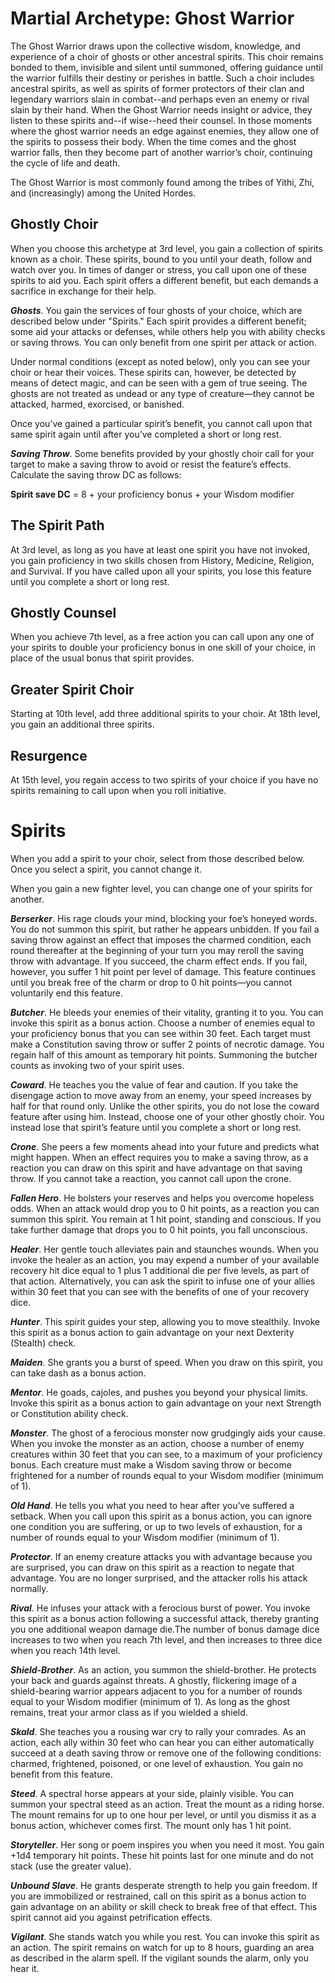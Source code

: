 # Martial Archetype: Ghost Warrior
The Ghost Warrior draws upon the collective wisdom, knowledge, and experience of a choir of ghosts or other ancestral spirits. This choir remains bonded to them, invisible and silent until summoned, offering guidance until the warrior fulfills their destiny or perishes in battle. Such a choir includes ancestral spirits, as well as spirits of former protectors of their clan and legendary warriors slain in combat--and perhaps even an enemy or rival slain by their hand. When the Ghost Warrior needs insight or advice, they listen to these spirits and--if wise--heed their counsel. In those moments where the ghost warrior needs an edge against enemies, they allow one of the spirits to possess their body. When the time comes and the ghost warrior falls, then they become part of another warrior’s choir, continuing the cycle of life and death.

The Ghost Warrior is most commonly found among the tribes of Yithi, Zhi, and (increasingly) among the United Hordes.

## Ghostly Choir
When you choose this archetype at 3rd level, you gain a collection of spirits known as a choir. These spirits, bound to you until your death, follow and watch over you. In times of danger or stress, you call upon one of these spirits to aid you. Each spirit offers a different benefit, but each demands a sacrifice in exchange for their help.

***Ghosts***. You gain the services of four ghosts of your choice, which are described below under "Spirits." Each spirit provides a different benefit; some aid your attacks or defenses, while others help you with ability checks or saving throws. You can only benefit from one spirit per attack or action.

Under normal conditions (except as noted below), only you can see your choir or hear their voices. These spirits can, however, be detected by means of detect magic, and can be seen with a  gem of true seeing. The ghosts are not treated as undead or any type of creature—they cannot be attacked, harmed, exorcised, or banished.

Once you’ve gained a particular spirit’s benefit, you cannot call upon that same spirit again until after you’ve completed a short or long rest.

***Saving Throw***. Some benefits provided by your ghostly choir call for your target to make a saving throw to avoid or resist the feature’s effects. Calculate the saving throw DC as follows:

**Spirit save DC** = 8 + your proficiency bonus + your Wisdom modifier

## The Spirit Path
At 3rd level, as long as you have at least one spirit you have not invoked, you gain proficiency in two skills chosen from History, Medicine, Religion, and Survival. If you have called upon all your spirits, you lose this feature until you complete a short or long rest.

## Ghostly Counsel
When you achieve 7th level, as a free action you can call upon any one of your spirits to double your proficiency bonus in one skill of your choice, in place of the usual bonus that spirit provides.

## Greater Spirit Choir
Starting at 10th level, add three additional spirits to your choir. At 18th level, you gain an additional three spirits.

## Resurgence
At 15th level, you regain access to two spirits of your choice if you have no spirits remaining to call upon when you roll initiative.

# Spirits
When you add a spirit to your choir, select from those described below. Once you select a spirit, you cannot change it. 

When you gain a new fighter level, you can change one of your spirits for another.

***Berserker***. His rage clouds your mind, blocking your foe’s honeyed words. You do not summon this spirit, but rather he appears unbidden. If you fail a saving throw against an effect that imposes the charmed condition, each round thereafter at the beginning of your turn you may reroll the saving throw with advantage. If you succeed, the charm effect ends. If you fail, however, you suffer 1 hit point per level of damage. This feature continues until you break free of the charm or drop to 0 hit points—you cannot voluntarily end this feature.

***Butcher***. He bleeds your enemies of their vitality, granting it to you. You can invoke this spirit as a bonus action. Choose a number of enemies equal to your proficiency bonus that you can see within 30 feet. Each target must make a Constitution saving throw or suffer 2 points of necrotic damage. You regain half of this amount as temporary hit points. Summoning the butcher counts as invoking two of your spirit uses.

***Coward***. He teaches you the value of fear and caution. If you take the disengage action to move away from an enemy, your speed increases by half for that round only. Unlike the other spirits, you do not lose the coward feature after using him. Instead, choose one of your other ghostly choir. You instead lose that spirit’s feature until you complete a short or long rest.

***Crone***. She peers a few moments ahead into your future and predicts what might happen. When an effect requires you to make a saving throw, as a reaction you can draw on this spirit and have advantage on that saving throw. If you cannot take a reaction, you cannot call upon the crone.

***Fallen Hero***. He bolsters your reserves and helps you overcome hopeless odds. When an attack would drop you to 0 hit points, as a reaction you can summon this spirit. You remain at 1 hit point, standing and conscious. If you take further damage that drops you to 0 hit points, you fall unconscious.

***Healer***. Her gentle touch alleviates pain and staunches wounds. When you invoke the healer as an action, you may expend a number of your available recovery hit dice equal to 1 plus 1  additional die per five levels, as part of that action. Alternatively, you can ask the spirit to infuse one of your allies within 30 feet that you can see with the benefits of one of your recovery dice.

***Hunter***. This spirit guides your step, allowing you to move stealthily. Invoke this spirit as a bonus action to gain advantage on your next Dexterity (Stealth) check.

***Maiden***. She grants you a burst of speed. When you draw on this spirit, you can take dash as a bonus action.

***Mentor***. He goads, cajoles, and pushes you beyond your physical limits. Invoke this spirit as a bonus action to gain advantage on your next Strength or Constitution ability check.

***Monster***. The ghost of a ferocious monster now grudgingly aids your cause. When you invoke the monster as an action, choose a number of enemy creatures within 30 feet that you can see, to a maximum of your proficiency bonus. Each creature must make a Wisdom saving throw or become frightened for a number of rounds equal to your Wisdom modifier (minimum of 1).

***Old Hand***. He tells you what you need to hear after you’ve suffered a setback. When you call upon this spirit as a bonus action, you can ignore one condition you are suffering, or up to two levels of exhaustion, for a number of rounds equal to your Wisdom modifier (minimum of 1).

***Protector***. If an enemy creature attacks you with advantage because you are surprised, you can draw on this spirit as a reaction to negate that advantage. You are no longer surprised, and the attacker rolls his attack normally.

***Rival***. He infuses your attack with a ferocious burst of power. You invoke this spirit as a bonus action following a successful attack, thereby granting you one additional weapon damage die.The number of bonus damage dice increases to two when you reach 7th level, and then increases to three dice when you reach 14th level.

***Shield-Brother***. As an action, you summon the shield-brother. He protects your back and guards against threats. A ghostly, flickering image of a shield-bearing warrior appears adjacent to you for a number of rounds equal to your Wisdom modifier (minimum of 1). As long as the ghost remains, treat your armor class as if you wielded a shield.

***Skald***. She teaches you a rousing war cry to rally your comrades. As an action, each ally within 30 feet who can hear you can either automatically succeed at a death saving throw or remove one of the following conditions: charmed, frightened, poisoned, or one level of exhaustion. You gain no benefit from this feature.

***Steed***. A spectral horse appears at your side, plainly visible. You can summon your spectral steed as an action. Treat the mount as a riding horse. The mount remains for up to one hour per level, or until you dismiss it as a bonus action, whichever comes first. The mount only has 1 hit
point.

***Storyteller***. Her song or poem inspires you when you need it most. You gain +1d4 temporary hit points. These hit points last for one minute and do not stack (use the greater value).

***Unbound Slave***. He grants desperate strength to help you gain freedom. If you are immobilized or restrained, call on this spirit as a bonus action to gain advantage on an ability or skill check to break free of that effect. This spirit cannot aid you against petrification effects.

***Vigilant***. She stands watch you while you rest. You can invoke this spirit as an action. The spirit remains on watch for up to 8 hours, guarding an area as described in the alarm spell. If the vigilant sounds the alarm, only you hear it. 
